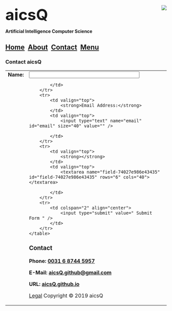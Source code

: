 <b><font size="7">aicsQ</font></b><img src="https://aicsq.github.io/aicsQ 50.png" align="right">

**Artificial Intelligence Computer Science**

## [Home](https://aicsq.github.io)&nbsp;&nbsp;[About](https://aicsq.github.io/about)&nbsp;&nbsp;[Contact](https://aicsq.github.io/contact)&nbsp;&nbsp;[Menu](https://aicsq.github.io/menu)

### Contact aicsQ

<form enctype="multipart/form-data" method="post" action="//www.response-o-matic.com/mail.php" accept-charset="UTF-8">
	<div>
		<input type="hidden" name="acctid" id="acctid" value="3qqld2bq63dd9mw1" />
		<input type="hidden" name="formid" id="formid" value="1312694" />
		<input type="hidden" name="required_vars" id="required_vars" value="name,email" />
	</div>
	<table cellspacing="5" cellpadding="5" border="0">
		<tr>
			<td valign="top">
				<strong>Name:</strong>
			</td>
			<td valign="top">
				<input type="text" name="name" id="name" size="40" value="" />
				
			</td>
		</tr>
		<tr>
			<td valign="top">
				<strong>Email Address:</strong>
			</td>
			<td valign="top">
				<input type="text" name="email" id="email" size="40" value="" />
				
			</td>
		</tr>
		<tr>
			<td valign="top">
				<strong></strong>
			</td>
			<td valign="top">
				<textarea name="field-74027e986e43435" id="field-74027e986e43435" rows="6" cols="40"></textarea>
				
			</td>
		</tr>
		<tr>
			<td colspan="2" align="center">
				<input type="submit" value=" Submit Form " />
			</td>
		</tr>
	</table>
</form>

### Contact
**Phone: [0031 6 8744 5957](tel:0031687445957)**

**E-Mail: [aicsQ.github@gmail.com](https://aicsq.github@gmail.com)**

**URL: [aicsQ.github.io](https://aicsq.github.io)**

[Legal](https://aicsq.github.io/legal) Copyright © 2019 aicsQ
